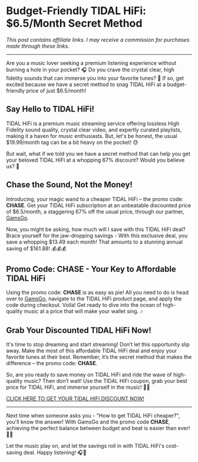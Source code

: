 # **Budget-Friendly TIDAL HiFi: $6.5/Month Secret Method**

*This post contains affiliate links. I may receive a commission for purchases made through these links.*

---

Are you a music lover seeking a premium listening experience without burning a hole in your pocket? 🎧 Do you crave the crystal clear, high fidelity sounds that can immerse you into your favorite tunes? 💎 If so, get excited because we have a secret method to snag TIDAL HiFi at a budget-friendly price of just $6.5/month!

## **Say Hello to TIDAL HiFi!**

TIDAL HiFi is a premium music streaming service offering lossless High Fidelity sound quality, crystal clear video, and expertly curated playlists, making it a haven for music enthusiasts. But, let's be honest, the usual $19.99/month tag can be a bit heavy on the pocket! 😓

But wait, what if we told you we have a secret method that can help you get your beloved TIDAL HiFi at a whopping 67% discount? Would you believe us? 👀

## **Chase the Sound, Not the Money!**

Introducing, your magic wand to a cheaper TIDAL HiFi – the promo code: **CHASE**. Get your TIDAL HiFi subscription at an unbeatable discounted price of $6.5/month, a staggering 67% off the usual price, through our partner, [GamsGo](https://www.gamsgo.com/partner/ykeX7B).

Now, you might be asking, how much will I save with this TIDAL HiFi deal? Brace yourself for the jaw-dropping savings - With this exclusive deal, you save a whopping $13.49 each month! That amounts to a stunning annual saving of $161.88! 💰💰💰

## **Promo Code: CHASE - Your Key to Affordable TIDAL HiFi**

Using the promo code: **CHASE** is as easy as pie! All you need to do is head over to [GamsGo](https://www.gamsgo.com/partner/ykeX7B), navigate to the TIDAL HiFi product page, and apply the code during checkout. Voila! Get ready to dive into the ocean of high-quality music at a price that will make your wallet sing. 🎶

## **Grab Your Discounted TIDAL HiFi Now!**

It's time to stop dreaming and start streaming! Don’t let this opportunity slip away. Make the most of this affordable TIDAL HiFi deal and enjoy your favorite tunes at their best. Remember, it’s the secret method that makes the difference – the promo code: **CHASE**.

So, are you ready to save money on TIDAL HiFi and ride the wave of high-quality music? Then don’t wait! Use the TIDAL HiFi coupon, grab your best price for TIDAL HiFi, and immerse yourself in the music! 🎵💃

[CLICK HERE TO GET YOUR TIDAL HIFI DISCOUNT NOW!](https://www.gamsgo.com/partner/ykeX7B)

---

Next time when someone asks you - "How to get TIDAL HiFi cheaper?", you'll know the answer! With GamsGo and the promo code **CHASE**, achieving the perfect balance between budget and beat is easier than ever! 🎼💙

Let the music play on, and let the savings roll in with TIDAL HiFi's cost-saving deal. Happy listening! 🎧🚀
